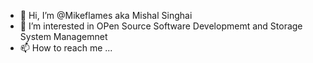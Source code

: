 - 👋 Hi, I’m @Mikeflames aka Mishal Singhai
- 👀 I’m interested in OPen Source Software Developmemt and Storage System Managemnet
- 📫 How to reach me ...

<!---
Mikeflames/Mikeflames is a ✨ special ✨ repository because its `README.md` (this file) appears on your GitHub profile.
You can click the Preview link to take a look at your changes.
--->

